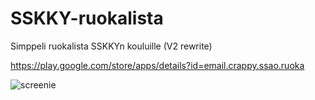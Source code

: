 # SSKKY-ruokalista
Simppeli ruokalista SSKKYn kouluille (V2 rewrite)

https://play.google.com/store/apps/details?id=email.crappy.ssao.ruoka

![screenie](http://i.imgur.com/1J5hzHoh.png "cool as fuck")